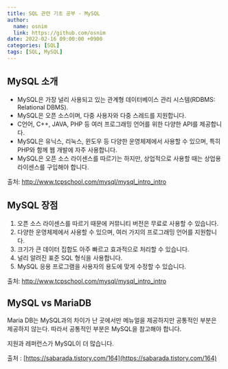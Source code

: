 ```yaml
---
title: SQL 관련 기초 공부 - MySQL
author:
  name: osnim
  link: https://github.com/osnim
date: 2022-02-16 09:00:00 +0900
categories: [SQL]
tags: [SQL, MySQL]
---
```


## MySQL 소개

- MySQL은 가장 널리 사용되고 있는 관계형 데이터베이스 관리 시스템(RDBMS: Relational DBMS).
- MySQL은 오픈 소스이며, 다중 사용자와 다중 스레드를 지원합니다.
- C언어, C++, JAVA, PHP 등 여러 프로그래밍 언어를 위한 다양한 API를 제공합니다.
- MySQL은 유닉스, 리눅스, 윈도우 등 다양한 운영체제에서 사용할 수 있으며, 특히 PHP와 함께 웹 개발에 자주 사용합니다.
- MySQL은 오픈 소스 라이센스를 따르기는 하지만, 상업적으로 사용할 때는 상업용 라이센스를 구입해야 합니다.

출처: <http://www.tcpschool.com/mysql/mysql_intro_intro>

## MySQL 장점

1. 오픈 소스 라이센스를 따르기 때문에 커뮤니티 버전은 무료로 사용할 수 있습니다.
2. 다양한 운영체제에서 사용할 수 있으며, 여러 가지의 프로그래밍 언어를 지원합니다.
3. 크기가 큰 데이터 집합도 아주 빠르고 효과적으로 처리할 수 있습니다.
4. 널리 알려진 표준 SQL 형식을 사용합니다.
5. MySQL 응용 프로그램을 사용자의 용도에 맞게 수정할 수 있습니다.

출처: <http://www.tcpschool.com/mysql/mysql_intro_intro>

## MySQL vs MariaDB

Maria DB는 MySQL과의 차이가 난 곳에서만 메뉴얼을 제공하지만 공통적인 부분은 제공하지 않는다. 따라서 공통적인 부분은 MySQL을 참고해야 합니다.

지원과 레퍼런스가 MySQL이 더 많습니다.

출처 : [https://sabarada.tistory.com/164](https://sabarada.tistory.com/164)
